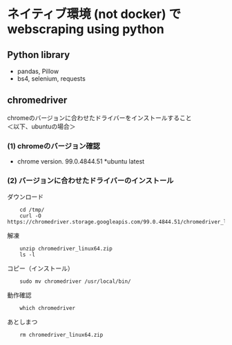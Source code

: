 # ネイティブ環境 (not docker) でwebscraping using python

## Python library
- pandas, Pillow
- bs4, selenium, requests

## chromedriver
chromeのバージョンに合わせたドライバーをインストールすること  
＜以下、ubuntuの場合＞

### (1) chromeのバージョン確認
- chrome version.  99.0.4844.51  *ubuntu latest

### (2) バージョンに合わせたドライバーのインストール  
ダウンロード
```
    cd /tmp/
    curl -O https://chromedriver.storage.googleapis.com/99.0.4844.51/chromedriver_linux64.zip
```
解凍
```
    unzip chromedriver_linux64.zip
    ls -l
```
コピー（インストール）
```
    sudo mv chromedriver /usr/local/bin/
```
動作確認
```
    which chromedriver 
```
あとしまつ
```
    rm chromedriver_linux64.zip
```